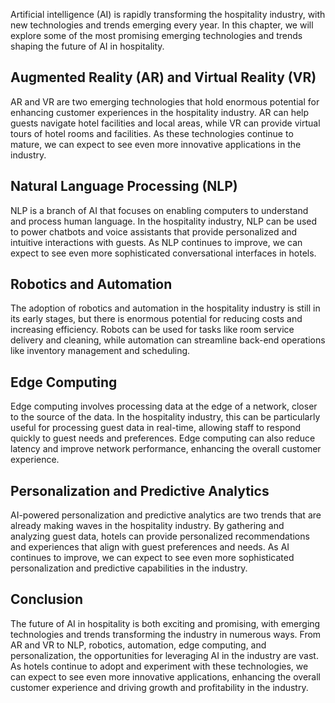 

Artificial intelligence (AI) is rapidly transforming the hospitality industry, with new technologies and trends emerging every year. In this chapter, we will explore some of the most promising emerging technologies and trends shaping the future of AI in hospitality.

Augmented Reality (AR) and Virtual Reality (VR)
-----------------------------------------------

AR and VR are two emerging technologies that hold enormous potential for enhancing customer experiences in the hospitality industry. AR can help guests navigate hotel facilities and local areas, while VR can provide virtual tours of hotel rooms and facilities. As these technologies continue to mature, we can expect to see even more innovative applications in the industry.

Natural Language Processing (NLP)
---------------------------------

NLP is a branch of AI that focuses on enabling computers to understand and process human language. In the hospitality industry, NLP can be used to power chatbots and voice assistants that provide personalized and intuitive interactions with guests. As NLP continues to improve, we can expect to see even more sophisticated conversational interfaces in hotels.

Robotics and Automation
-----------------------

The adoption of robotics and automation in the hospitality industry is still in its early stages, but there is enormous potential for reducing costs and increasing efficiency. Robots can be used for tasks like room service delivery and cleaning, while automation can streamline back-end operations like inventory management and scheduling.

Edge Computing
--------------

Edge computing involves processing data at the edge of a network, closer to the source of the data. In the hospitality industry, this can be particularly useful for processing guest data in real-time, allowing staff to respond quickly to guest needs and preferences. Edge computing can also reduce latency and improve network performance, enhancing the overall customer experience.

Personalization and Predictive Analytics
----------------------------------------

AI-powered personalization and predictive analytics are two trends that are already making waves in the hospitality industry. By gathering and analyzing guest data, hotels can provide personalized recommendations and experiences that align with guest preferences and needs. As AI continues to improve, we can expect to see even more sophisticated personalization and predictive capabilities in the industry.

Conclusion
----------

The future of AI in hospitality is both exciting and promising, with emerging technologies and trends transforming the industry in numerous ways. From AR and VR to NLP, robotics, automation, edge computing, and personalization, the opportunities for leveraging AI in the industry are vast. As hotels continue to adopt and experiment with these technologies, we can expect to see even more innovative applications, enhancing the overall customer experience and driving growth and profitability in the industry.
